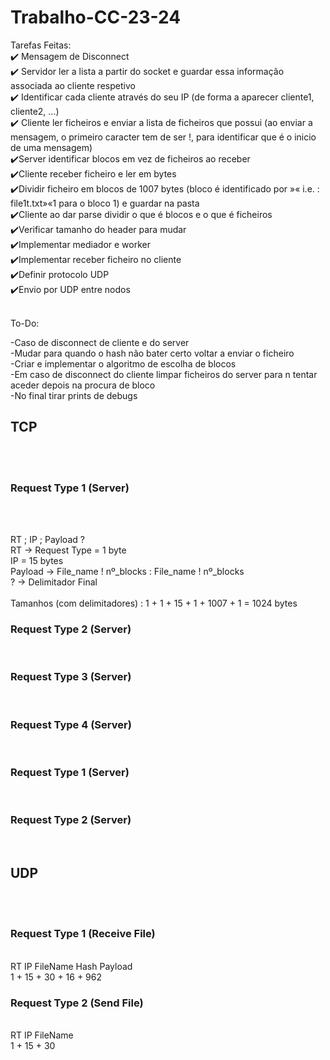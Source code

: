 # Trabalho-CC-23-24

Tarefas Feitas:<br>
✔️ Mensagem de Disconnect <br>
✔️ Servidor ler a lista a partir do socket e guardar essa informação associada ao cliente respetivo <br>
✔️ Identificar cada cliente através do seu IP (de forma a aparecer cliente1, cliente2, ...)<br>
✔️ Cliente ler ficheiros e enviar a lista de ficheiros que possui (ao enviar a mensagem, o primeiro caracter tem de ser !, para identificar que é o inicio de uma mensagem)<br>
✔️Server identificar blocos em vez de ficheiros ao receber <br>
✔️Cliente receber ficheiro e ler em bytes <br>
✔️Dividir ficheiro em blocos de 1007 bytes (bloco é identificado por »« i.e. : file1t.txt»«1 para o bloco 1) e guardar na pasta <br>
✔️Cliente ao dar parse dividir o que é blocos e o que é ficheiros <br>
✔️Verificar tamanho do header para mudar <br>
✔️Implementar mediador e worker <br>
✔️Implementar receber ficheiro no cliente <br>
✔️Definir protocolo UDP <br>
✔️Envio por UDP entre nodos <br>

<br>
To-Do: <br>

-Caso de disconnect de cliente e do server <br>
-Mudar para quando o hash não bater certo voltar a enviar o ficheiro <br>
-Criar e implementar o algoritmo de escolha de blocos <br>
-Em caso de disconnect do cliente limpar ficheiros do server para n tentar aceder depois na procura de bloco <br>
-No final tirar prints de debugs <br>

## TCP
<br>
<br>

### Request Type 1 (Server)
<br>
<br>

RT ; IP ; Payload ?
<br>
RT -> Request Type = 1 byte
<br>
IP = 15 bytes
<br>
Payload -> File_name ! nº_blocks : File_name ! nº_blocks 
<br>
? -> Delimitador Final
<br>
<br>
Tamanhos (com delimitadores) : 1 + 1 + 15 + 1 + 1007 + 1 = 1024 bytes

### Request Type 2 (Server)
<br>

### Request Type 3 (Server)
<br>

### Request Type 4 (Server)
<br>

### Request Type 1 (Server)
<br>

### Request Type 2 (Server)
<br>


## UDP 
<br>
<br>

### Request Type 1 (Receive File) 

<br>
RT IP FileName Hash Payload <br> 
1 + 15 + 30 + 16 + 962 <br>

### Request Type 2 (Send File)
<br>
RT IP FileName <br>
1 + 15 + 30
